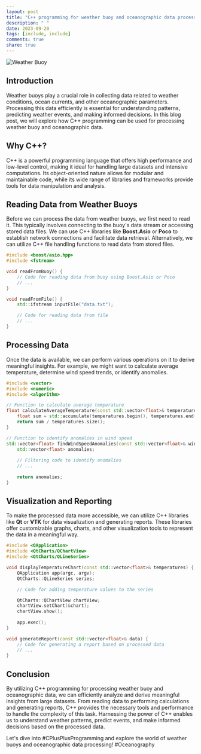 ```yaml
---
layout: post
title: "C++ programming for weather buoy and oceanographic data processing"
description: " "
date: 2023-09-20
tags: [include, include]
comments: true
share: true
---
```


![Weather Buoy](https://example.com/weather_buoy_image.jpg)

## Introduction
Weather buoys play a crucial role in collecting data related to weather conditions, ocean currents, and other oceanographic parameters. Processing this data efficiently is essential for understanding patterns, predicting weather events, and making informed decisions. In this blog post, we will explore how C++ programming can be used for processing weather buoy and oceanographic data.

## Why C++?
C++ is a powerful programming language that offers high performance and low-level control, making it ideal for handling large datasets and intensive computations. Its object-oriented nature allows for modular and maintainable code, while its wide range of libraries and frameworks provide tools for data manipulation and analysis.

## Reading Data from Weather Buoys
Before we can process the data from weather buoys, we first need to read it. This typically involves connecting to the buoy's data stream or accessing stored data files. We can use C++ libraries like **Boost.Asio** or **Poco** to establish network connections and facilitate data retrieval. Alternatively, we can utilize C++ file handling functions to read data from stored files.

```c++
#include <boost/asio.hpp>
#include <fstream>

void readFromBuoy() {
    // Code for reading data from buoy using Boost.Asio or Poco
    // ...
}

void readFromFile() {
    std::ifstream inputFile("data.txt");

    // Code for reading data from file
    // ...
}
```

## Processing Data
Once the data is available, we can perform various operations on it to derive meaningful insights. For example, we might want to calculate average temperature, determine wind speed trends, or identify anomalies.

```c++
#include <vector>
#include <numeric>
#include <algorithm>

// Function to calculate average temperature
float calculateAverageTemperature(const std::vector<float>& temperatures) {
    float sum = std::accumulate(temperatures.begin(), temperatures.end(), 0.0);
    return sum / temperatures.size();
}

// Function to identify anomalies in wind speed
std::vector<float> findWindSpeedAnomalies(const std::vector<float>& windSpeeds) {
    std::vector<float> anomalies;
  
    // Filtering code to identify anomalies
    // ...
  
    return anomalies;
}
```

## Visualization and Reporting
To make the processed data more accessible, we can utilize C++ libraries like **Qt** or **VTK** for data visualization and generating reports. These libraries offer customizable graphs, charts, and other visualization tools to represent the data in a meaningful way.

```c++
#include <QApplication>
#include <QtCharts/QChartView>
#include <QtCharts/QLineSeries>

void displayTemperatureChart(const std::vector<float>& temperatures) {
    QApplication app(argc, argv);
    QtCharts::QLineSeries series;

    // Code for adding temperature values to the series

    QtCharts::QChartView chartView;
    chartView.setChart(&chart);
    chartView.show();
  
    app.exec();
}

void generateReport(const std::vector<float>& data) {
    // Code for generating a report based on processed data
    // ...
}
```

## Conclusion
By utilizing C++ programming for processing weather buoy and oceanographic data, we can efficiently analyze and derive meaningful insights from large datasets. From reading data to performing calculations and generating reports, C++ provides the necessary tools and performance to handle the complexity of this task. Harnessing the power of C++ enables us to understand weather patterns, predict events, and make informed decisions based on the processed data.

Let's dive into #CPlusPlusProgramming and explore the world of weather buoys and oceanographic data processing! #Oceanography